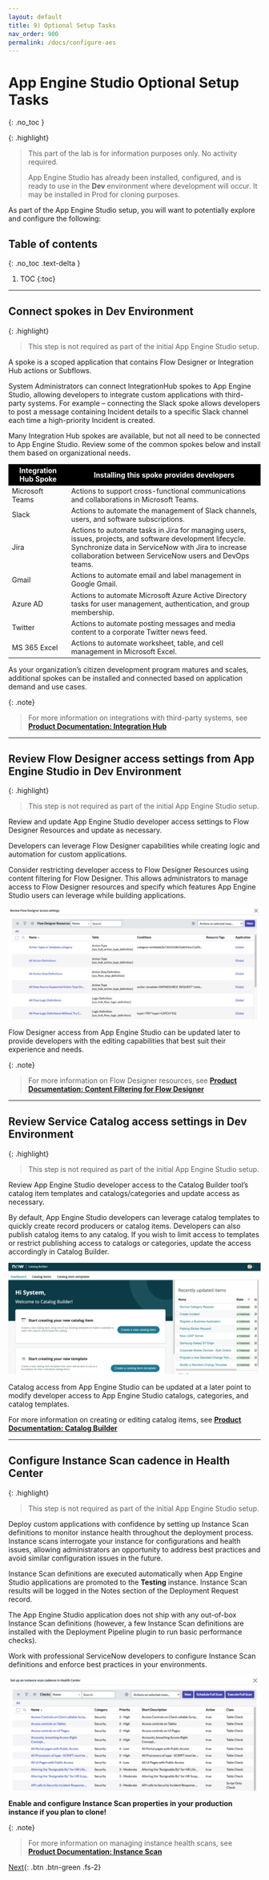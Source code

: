 ```yaml
---
layout: default
title: 9) Optional Setup Tasks
nav_order: 900
permalink: /docs/configure-aes
---
```


# App Engine Studio Optional Setup Tasks
{: .no_toc }

{: .highlight}
> This part of the lab is for information purposes only. No activity required.
>
> App Engine Studio has already been installed, configured, and is ready to use in the **Dev** environment where development will occur. It may be installed in Prod for cloning purposes. 

As part of the App Engine Studio setup, you will want to potentially explore and configure the following:

## Table of contents
{: .no_toc .text-delta }

1. TOC
{:toc}

---
## Connect spokes in Dev Environment

{: .highlight}
> This step is not required as part of the initial App Engine Studio setup.

A spoke is a scoped application that contains Flow Designer or Integration Hub actions or Subflows.

System Administrators can connect IntegrationHub spokes to App Engine Studio, allowing developers to integrate custom applications with third-party systems. For example – connecting the Slack spoke allows developers to post a message containing Incident details to a specific Slack channel each time a high-priority Incident is created.

Many Integration Hub spokes are available, but not all need to be connected to App Engine Studio. Review some of the common spokes below and install them based on organizational needs.

<table>
  <thead>
    <tr>
      <th style="background: black; color: white; font-weight: bold;">Integration Hub Spoke</th>
      <th style="background: black; color: white; font-weight: bold;">Installing this spoke provides developers</th>
    </tr>
  </thead>
  <tbody>
    <tr>
      <td>Microsoft Teams</td>
      <td>Actions to support cross-functional communications and collaborations in Microsoft Teams.</td>
    </tr>
    <tr>
      <td>Slack</td>
      <td>Actions to automate the management of Slack channels, users, and software subscriptions.</td>
    </tr>
    <tr>
      <td>Jira</td>
      <td>Actions to automate tasks in Jira for managing users, issues, projects, and software development lifecycle.<br/>Synchronize data in ServiceNow with Jira to increase collaboration between ServiceNow users and DevOps teams.</td>
    </tr>
    <tr>
      <td>Gmail</td>
      <td>Actions to automate email and label management in Google Gmail.</td>
    </tr>
    <tr>
      <td>Azure AD</td>
      <td>Actions to automate Microsoft Azure Active Directory tasks for user management, authentication, and group membership.</td>
    </tr>
    <tr>
      <td>Twitter</td>
      <td>Actions to automate posting messages and media content to a corporate Twitter news feed.</td>
    </tr>
    <tr>
      <td>MS 365 Excel</td>
      <td>Actions to automate worksheet, table, and cell management in Microsoft Excel.</td>
    </tr>
  </tbody>
</table>

As your organization’s citizen development program matures and scales, additional spokes can be installed and connected based on application demand and use cases.

{: .note}
> For more information on integrations with third-party systems, see **[Product Documentation: Integration Hub](https://docs.servicenow.com/csh?topicname=integrationhub.html&version=latest)**

---
## Review Flow Designer access settings from App Engine Studio in Dev Environment

{: .highlight}
> This step is not required as part of the initial App Engine Studio setup.

Review and update App Engine Studio developer access settings to Flow Designer Resources and update as necessary.

Developers can leverage Flow Designer capabilities while creating logic and automation for custom applications.

Consider restricting developer access to Flow Designer Resources using content filtering for Flow Designer. This allows administrators to manage access to Flow Designer resources and specify which features App Engine Studio users can leverage while building applications.

![](../assets/images/2023-07-07-16-49-07.png)


Flow Designer access from App Engine Studio can be updated later to provide developers with the editing capabilities that best suit their experience and needs.

{: .note}
> For more information on Flow Designer resources, see **[Product Documentation: Content Filtering for Flow Designer](https://docs.servicenow.com/csh?topicname=content-filtering-flow-designer.html&version=latest)**

---
## Review Service Catalog access settings in Dev Environment

{: .highlight}
> This step is not required as part of the initial App Engine Studio setup.

Review App Engine Studio developer access to the Catalog Builder tool’s catalog item templates and catalogs/categories and update access as necessary.

By default, App Engine Studio developers can leverage catalog templates to quickly create record producers or catalog items. Developers can also publish catalog items to any catalog. If you wish to limit access to templates or restrict publishing access to catalogs or categories, update the access accordingly in Catalog Builder.

![](../assets/images/2023-07-07-16-53-48.png)

Catalog access from App Engine Studio can be updated at a later point to modify developer access to App Engine Studio catalogs, categories, and catalog templates.

For more information on creating or editing catalog items, see **[Product Documentation: Catalog Builder](https://docs.servicenow.com/csh?topicname=catalog-builder.html&version=latest)**

---

## Configure Instance Scan cadence in Health Center

{: .highlight}
> This step is not required as part of the initial App Engine Studio setup.

Deploy custom applications with confidence by setting up Instance Scan definitions to monitor instance health throughout the deployment process. Instance scans interrogate your instance for configurations and health issues, allowing administrators an opportunity to address best practices and avoid similar configuration issues in the future.

Instance Scan definitions are executed automatically when App Engine Studio applications are promoted to the **Testing** instance. Instance Scan results will be logged in the Notes section of the Deployment Request record.

The App Engine Studio application does not ship with any out-of-box Instance Scan definitions (however, a few Instance Scan definitions are installed with the Deployment Pipeline plugin to run basic performance checks).

Work with professional ServiceNow developers to configure Instance Scan definitions and enforce best practices in your environments.

![](../assets/images/2023-07-07-16-56-31.png)

**Enable and configure Instance Scan properties in your production instance if you plan to clone!**

{: .note}
> For more information on managing instance health scans, see **[Product Documentation: Instance Scan](https://docs.servicenow.com/csh?topicname=hs-landing-page.html&version=latest)**

[Next](/lab-aemc-utah/docs/credentials){: .btn .btn-green .fs-2}